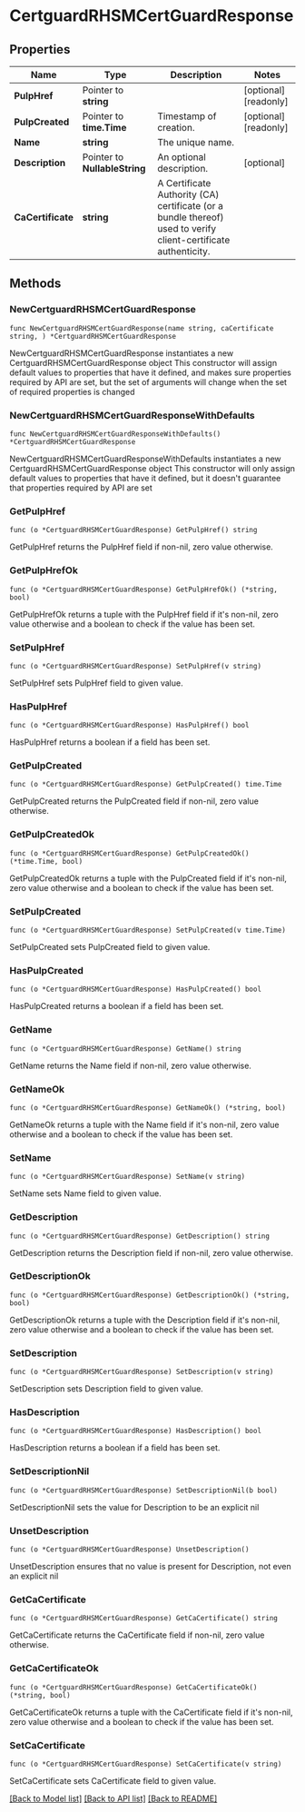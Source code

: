 # CertguardRHSMCertGuardResponse

## Properties

Name | Type | Description | Notes
------------ | ------------- | ------------- | -------------
**PulpHref** | Pointer to **string** |  | [optional] [readonly] 
**PulpCreated** | Pointer to **time.Time** | Timestamp of creation. | [optional] [readonly] 
**Name** | **string** | The unique name. | 
**Description** | Pointer to **NullableString** | An optional description. | [optional] 
**CaCertificate** | **string** | A Certificate Authority (CA) certificate (or a bundle thereof) used to verify client-certificate authenticity. | 

## Methods

### NewCertguardRHSMCertGuardResponse

`func NewCertguardRHSMCertGuardResponse(name string, caCertificate string, ) *CertguardRHSMCertGuardResponse`

NewCertguardRHSMCertGuardResponse instantiates a new CertguardRHSMCertGuardResponse object
This constructor will assign default values to properties that have it defined,
and makes sure properties required by API are set, but the set of arguments
will change when the set of required properties is changed

### NewCertguardRHSMCertGuardResponseWithDefaults

`func NewCertguardRHSMCertGuardResponseWithDefaults() *CertguardRHSMCertGuardResponse`

NewCertguardRHSMCertGuardResponseWithDefaults instantiates a new CertguardRHSMCertGuardResponse object
This constructor will only assign default values to properties that have it defined,
but it doesn't guarantee that properties required by API are set

### GetPulpHref

`func (o *CertguardRHSMCertGuardResponse) GetPulpHref() string`

GetPulpHref returns the PulpHref field if non-nil, zero value otherwise.

### GetPulpHrefOk

`func (o *CertguardRHSMCertGuardResponse) GetPulpHrefOk() (*string, bool)`

GetPulpHrefOk returns a tuple with the PulpHref field if it's non-nil, zero value otherwise
and a boolean to check if the value has been set.

### SetPulpHref

`func (o *CertguardRHSMCertGuardResponse) SetPulpHref(v string)`

SetPulpHref sets PulpHref field to given value.

### HasPulpHref

`func (o *CertguardRHSMCertGuardResponse) HasPulpHref() bool`

HasPulpHref returns a boolean if a field has been set.

### GetPulpCreated

`func (o *CertguardRHSMCertGuardResponse) GetPulpCreated() time.Time`

GetPulpCreated returns the PulpCreated field if non-nil, zero value otherwise.

### GetPulpCreatedOk

`func (o *CertguardRHSMCertGuardResponse) GetPulpCreatedOk() (*time.Time, bool)`

GetPulpCreatedOk returns a tuple with the PulpCreated field if it's non-nil, zero value otherwise
and a boolean to check if the value has been set.

### SetPulpCreated

`func (o *CertguardRHSMCertGuardResponse) SetPulpCreated(v time.Time)`

SetPulpCreated sets PulpCreated field to given value.

### HasPulpCreated

`func (o *CertguardRHSMCertGuardResponse) HasPulpCreated() bool`

HasPulpCreated returns a boolean if a field has been set.

### GetName

`func (o *CertguardRHSMCertGuardResponse) GetName() string`

GetName returns the Name field if non-nil, zero value otherwise.

### GetNameOk

`func (o *CertguardRHSMCertGuardResponse) GetNameOk() (*string, bool)`

GetNameOk returns a tuple with the Name field if it's non-nil, zero value otherwise
and a boolean to check if the value has been set.

### SetName

`func (o *CertguardRHSMCertGuardResponse) SetName(v string)`

SetName sets Name field to given value.


### GetDescription

`func (o *CertguardRHSMCertGuardResponse) GetDescription() string`

GetDescription returns the Description field if non-nil, zero value otherwise.

### GetDescriptionOk

`func (o *CertguardRHSMCertGuardResponse) GetDescriptionOk() (*string, bool)`

GetDescriptionOk returns a tuple with the Description field if it's non-nil, zero value otherwise
and a boolean to check if the value has been set.

### SetDescription

`func (o *CertguardRHSMCertGuardResponse) SetDescription(v string)`

SetDescription sets Description field to given value.

### HasDescription

`func (o *CertguardRHSMCertGuardResponse) HasDescription() bool`

HasDescription returns a boolean if a field has been set.

### SetDescriptionNil

`func (o *CertguardRHSMCertGuardResponse) SetDescriptionNil(b bool)`

 SetDescriptionNil sets the value for Description to be an explicit nil

### UnsetDescription
`func (o *CertguardRHSMCertGuardResponse) UnsetDescription()`

UnsetDescription ensures that no value is present for Description, not even an explicit nil
### GetCaCertificate

`func (o *CertguardRHSMCertGuardResponse) GetCaCertificate() string`

GetCaCertificate returns the CaCertificate field if non-nil, zero value otherwise.

### GetCaCertificateOk

`func (o *CertguardRHSMCertGuardResponse) GetCaCertificateOk() (*string, bool)`

GetCaCertificateOk returns a tuple with the CaCertificate field if it's non-nil, zero value otherwise
and a boolean to check if the value has been set.

### SetCaCertificate

`func (o *CertguardRHSMCertGuardResponse) SetCaCertificate(v string)`

SetCaCertificate sets CaCertificate field to given value.



[[Back to Model list]](../README.md#documentation-for-models) [[Back to API list]](../README.md#documentation-for-api-endpoints) [[Back to README]](../README.md)


